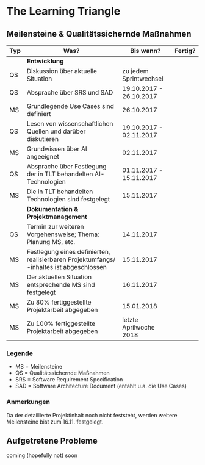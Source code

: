 # The Learning Triangle

## Meilensteine & Qualitätssichernde Maßnahmen

| Typ | Was? | Bis wann? | Fertig? |
| ------ | ------ | ------ | ------ |
|  | <b>Entwicklung</b> |  |  |
| QS | Diskussion über aktuelle Situation | zu jedem Sprintwechsel | |
| QS | Absprache über SRS und SAD | 19.10.2017 - 26.10.2017  | |
| MS | Grundlegende Use Cases sind definiert | 26.10.2017 | |
| QS | Lesen von wissenschaftlichen Quellen und darüber diskutieren | 19.10.2017 - 02.11.2017 | |
| MS | Grundwissen über AI angeeignet | 02.11.2017 | |
| QS | Absprache über Festlegung der in TLT behandelten AI-Technologien | 01.11.2017 - 15.11.2017 | |
| MS | Die in TLT behandelten Technologien sind festgelegt | 15.11.2017 | |
|  | <b>Dokumentation & Projektmanagement</b> |  |  |
| QS | Termin zur weiteren Vorgehensweise; Thema: Planung MS, etc. | 14.11.2017 | |
| MS | Festlegung eines definierten, realisierbaren Projektumfangs/ -inhaltes ist abgeschlossen | 15.11.2017 | |
| MS | Der aktuellen Situation entsprechende MS sind festgelegt | 16.11.2017 | |
| MS | Zu 80% fertiggestellte Projektarbeit abgegeben | 15.01.2018 | |
| MS | Zu 100% fertiggestellte Projektarbeit abgegeben | letzte Aprilwoche 2018 | |


### Legende

* MS = Meilensteine
* QS = Qualitätssichernde Maßnahmen
* SRS = Software Requirement Specification
* SAD = Software Architecture Document (entählt u.a. die Use Cases)

### Anmerkungen

Da der detaillierte Projektinhalt noch nicht feststeht, werden weitere Meilensteine bist zum 16.11. festgelegt.

## Aufgetretene Probleme

coming (hopefully not) soon
